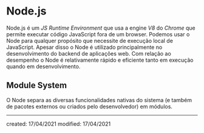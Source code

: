 # Node.js
Node.js é um *JS Runtime Environment* que usa a engine *V8* do *Chrome* que permite executar código JavaScript fora de um browser.
Podemos usar o Node para qualquer propósito que necessite de execução local de JavaScript. Apesar disso o Node é utilizado principalmente no desenvolvimento do backend de aplicações web. Com relação ao desempenho o Node é relativamente rápido e eficiente tanto em execução quando em desenvolvimento.

## Module System
O Node separa as diversas funcionalidades nativas do sistema (e também de pacotes externos ou criados pelo desenvolvedor) em módulos.

---

created: 17/04/2021
modified: 17/04/2021
